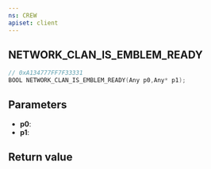 ```yaml
---
ns: CREW
apiset: client
---
```

## NETWORK_CLAN_IS_EMBLEM_READY

```c
// 0xA134777FF7F33331
BOOL NETWORK_CLAN_IS_EMBLEM_READY(Any p0,Any* p1);
```


## Parameters
* **p0**:
* **p1**:

## Return value